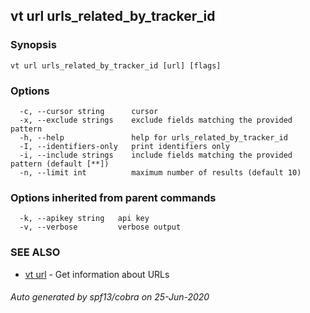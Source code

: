 ## vt url urls_related_by_tracker_id



### Synopsis



```
vt url urls_related_by_tracker_id [url] [flags]
```

### Options

```
  -c, --cursor string      cursor
  -x, --exclude strings    exclude fields matching the provided pattern
  -h, --help               help for urls_related_by_tracker_id
  -I, --identifiers-only   print identifiers only
  -i, --include strings    include fields matching the provided pattern (default [**])
  -n, --limit int          maximum number of results (default 10)
```

### Options inherited from parent commands

```
  -k, --apikey string   api key
  -v, --verbose         verbose output
```

### SEE ALSO

* [vt url](vt_url.md)	 - Get information about URLs

###### Auto generated by spf13/cobra on 25-Jun-2020
